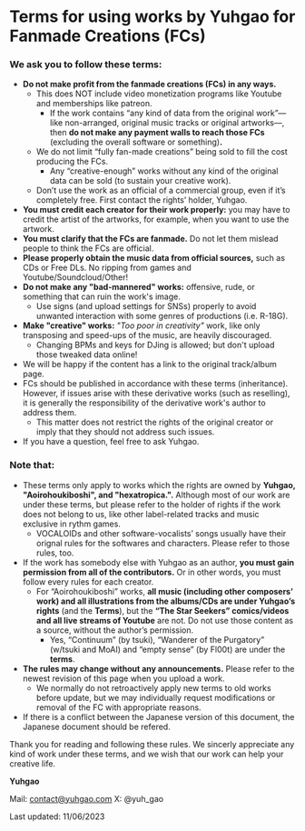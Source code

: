 # Terms for using works by Yuhgao for Fanmade Creations (FCs)

### We ask you to follow these terms:

- **Do not make profit from the fanmade creations (FCs) in any ways.**
    - This does NOT include video monetization programs like Youtube and memberships like patreon.
        - If the work contains “any kind of data from the original work”—like non-arranged, original music tracks or original artworks—, then **do not make any payment walls to reach those FCs** (excluding the overall software or something)**.**
    - We do not limit “fully fan-made creations” being sold to fill the cost producing the FCs.
        - Any “creative-enough” works without any kind of the original data can be sold (to sustain your creative work).
    - Don’t use the work as an official of a commercial group, even if it’s completely free. First contact the rights’ holder, Yuhgao.
- **You must credit each creator for their work properly:** you may have to credit the artist of the artworks, for example, when you want to use the artwork.
- **You must clarify that the FCs are fanmade.** Do not let them mislead people to think the FCs are official.
- **Please properly obtain the music data from official sources,** such as CDs or Free DLs. No ripping from games and Youtube/Soundcloud/Other!
- **Do not make any "bad-mannered" works:** offensive, rude, or something that can ruin the work's image.
    - Use signs (and upload settings for SNSs) properly to avoid unwanted interaction with some genres of productions (i.e. R-18G).
- **Make "creative" works:** *"Too poor in creativity"* work, like only transposing and speed-ups of the music, are heavily discouraged.
    - Changing BPMs and keys for DJing is allowed; but don't upload those tweaked data online!
- We will be happy if the content has a link to the original track/album page.
- FCs should be published in accordance with these terms (inheritance). However, if issues arise with these derivative works (such as reselling), it is generally the responsibility of the derivative work's author to address them.
    - This matter does not restrict the rights of the original creator or imply that they should not address such issues.
- If you have a question, feel free to ask Yuhgao.

### **Note that:**

- These terms only apply to works which the rights are owned by **Yuhgao, "Aoirohoukiboshi", and "hexatropica.".** Although most of our work are under these terms, but please refer to the holder of rights if the work does not belong to us, like other label-related tracks and music exclusive in rythm games.
    - VOCALOIDs and other software-vocalists’ songs usually have their orignal rules for the softwares and characters. Please refer to those rules, too.
- If the work has somebody else with Yuhgao as an author, **you must gain permission from all of the contributors.** Or in other words, you must follow every rules for each creator.
    - For “Aoirohoukiboshi” works, **all music (including other composers’ work) and all illustrations from the albums/CDs are under Yuhgao’s rights** (and the **Terms**), but the **“The Star Seekers” comics/videos and all live streams of Youtube** are not. Do not use those content as a source, without the author’s permission.
        - Yes, “Continuum” (by tsuki), “Wanderer of the Purgatory” (w/tsuki and MoAI) and “empty sense” (by Fl00t) are under the **terms**.
- **The rules may change without any announcements.** Please refer to the newest revision of this page when you upload a work.
    - We normally do not retroactively apply new terms to old works before update, but we may individually request modifications or removal of the FC with appropriate reasons.
- If there is a conflict between the Japanese version of this document, the Japanese document should be refered.

Thank you for reading and following these rules. We sincerly appreciate any kind of work under these terms, and we wish that our work can help your creative life.

**Yuhgao**

Mail: contact@yuhgao.com
X: @yuh_gao

Last updated: 11/06/2023
